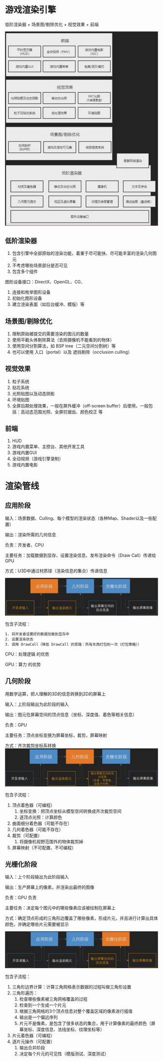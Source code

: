 # 游戏渲染引擎

低阶渲染器 + 场景图/剔除优化 + 视觉效果 + 前端



![](images\游戏渲染引擎.png)



## 低阶渲染器

1. 包含引擎中全部原始的渲染功能，着重于尽可能快、尽可能丰富的渲染几何图元
2. 不考虑哪些场景部分是否可见
3. 包含多个组件



图形设备接口：DirectX、OpenGL、CG、

1. 连接和枚举图形设备
2. 初始化图形设备
3. 建立渲染表面（如后台缓冲、模版）等



## 场景图/剔除优化

1. 限制原始被提交的需要渲染的图元的数量
2. 使用平截头体剔除算法（去除摄像机不能看到的物体）
3. 使用空间分割算法，如 BSP tree（二元空间分割树）等
4. 也可以使用 入口（portal）以及 遮挡剔除（occlusion culling）



## 视觉效果

1. 粒子系统
2. 贴花系统
3. 光照贴图以及动态阴影
4. 环境贴图
5. 全屏后期处理效果，一般在屏外缓冲（off-screen buffer）后使用，一般包括：高动态范围光照、全屏抗锯齿、颜色校正 等



## 前端

1. HUD
2. 游戏内置菜单、主控台、其他开发工具
3. 游戏内置GUI
4. 全动视频（游戏引擎录制）
5. 游戏内置电影



# 渲染管线



## 应用阶段

输入：场景数据、Culling、每个模型的渲染状态（各种Map、Shader以及一些配置）

输出：渲染所需的几何信息

负责：开发者、CPU

主要任务：加载数据到显存、设置渲染信息、发布渲染命令（Draw Call）传递给 GPU

方式：U3D中通过材质球（渲染信息的集合）传递信息

![](images\渲染管线_应用阶段.png)



包含子流程：

 	1. 将开发者设置好的数据加载到显存中
 	2. 设置渲染状态
 	3. 调用 DrawCall（降低 DrawCall 的思路：所有东西打包到一次（打包策略））



CPU：处理逻辑 的优势

GPU：算力 的优势



## 几何阶段

用数学运算，把人理解的3D的信息转换到2D的屏幕上



输入：上阶段输出为此阶段的输入

输出：图元在屏幕空间的顶点信息（坐标、深度值、着色等相关信息）

负责：GPU

主要任务：顶点坐标变换为屏幕坐标，裁剪，屏幕映射

方式：齐次裁剪坐标系转换![](images\渲染管线_几何阶段.png)



包含子流程：

1. 顶点着色器（可编程）
   1. 坐标变换：把顶点坐标从模型空间转换成齐次裁剪空间
   2. 逐顶点光照：计算颜色
2. 曲面细分着色器（可能不存在）
3. 几何着色器（可能不存在）
4. 裁剪（可配置）
   1. 将摄像机视野范围外的物体裁剪掉
5. 屏幕映射（不可配置、不可编程）



## 光栅化阶段



输入：上个阶段输出为此阶段输入

输出：生产屏幕上的像素，并渲染出最终的图像

负责：GPU 负责

主要任务：决定每个图元中的哪些像素应该被绘制在屏幕上

方式：确定顶点形成的三角形边覆盖了哪些像素，形成片元，并且进行计算出具体颜色，并确定哪些片元需要被显示

![](images\渲染管线_光栅化阶段.png)



包含子流程：

1. 三角形边界计算：计算三角网格表示数据的过程叫做三角形设置
2. 三角形遍历：
   1. 检查哪些像素被三角网格覆盖的过程
   2. 检查到一个生成一个片元
   3. 根据三角网格的3个顶点信息对整个覆盖区域的像素进行插值
   4. 输出是一个偏远序列
   5. 片元不是像素，是包含了很多状态的集合，用于计算像素的最终颜色（屏幕坐标、深度信息、法线坐标、纹理坐标等）
3. 片元着色器（可编程）
4. 逐片元操作（可配置）
   1. 输出合并阶段
   2. 决定每个片元的可见性（模版测试、深度测试）

















